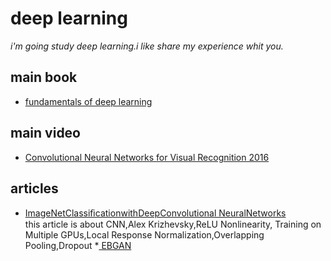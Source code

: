 deep learning
=============


*i'm going study deep learning.i like share my experience whit you.<br>*

main book
------------	
* [fundamentals of deep learning](https://universalflowuniversity.com/Books/Computer%20Programming/Machine%20Learning%20and%20Deep%20Learning/Fundamentals%20of%20Deep%20Learning_%20Designing%20Next-Generation%20Machine%20Intelligence%20Algorithms.pdf) <br>

main video
------------
* [Convolutional Neural Networks for Visual Recognition 2016](http://academictorrents.com/details/46c5af9e2075d9af06f280b55b65cf9b44eb9fe7)	

articles
------------
* [ImageNetClassiﬁcationwithDeepConvolutional NeuralNetworks](https://papers.nips.cc/paper/4824-imagenet-classification-with-deep-convolutional-neural-networks.pdf)<br>
this article is about CNN,Alex Krizhevsky,ReLU Nonlinearity, Training on Multiple GPUs,Local Response Normalization,Overlapping Pooling,Dropout
*[ EBGAN](https://arxiv.org/pdf/1609.03126v2.pdf)

	
